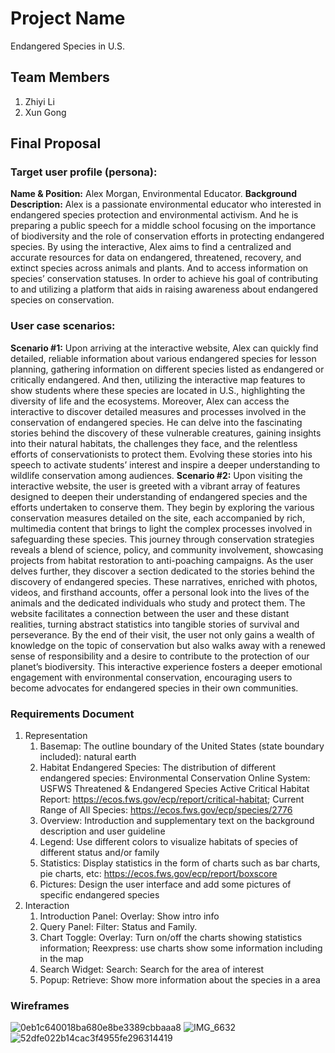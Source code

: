 #  Project Name
Endangered Species in U.S.

## Team Members
1. Zhiyi Li
2. Xun Gong

## Final Proposal
### Target user profile (persona):
**Name & Position:** Alex Morgan, Environmental Educator.
**Background Description:** Alex is a passionate environmental educator who interested in endangered species protection and environmental activism. And he is preparing a public speech for a middle school focusing on the importance of biodiversity and the role of conservation efforts in protecting endangered species. By using the interactive, Alex aims to find a centralized and accurate resources for data on endangered, threatened, recovery, and extinct species across animals and plants. And to access information on species’ conservation statuses. In order to achieve his goal of contributing to and utilizing a platform that aids in raising awareness about endangered species on conservation.
### User case scenarios: 
**Scenario #1:**
   Upon arriving at the interactive website, Alex can quickly find detailed, reliable information about various endangered species for lesson planning, gathering information on different species listed as endangered or critically endangered. And then, utilizing the interactive map features to show students where these species are located in U.S., highlighting the diversity of life and the ecosystems. Moreover, Alex can access the interactive to discover detailed measures and processes involved in the conservation of endangered species. He can delve into the fascinating stories behind the discovery of these vulnerable creatures, gaining insights into their natural habitats, the challenges they face, and the relentless efforts of conservationists to protect them. Evolving these stories into his speech to activate students’ interest and inspire a deeper understanding to wildlife conservation among audiences.
**Scenario #2:**
   Upon visiting the interactive website, the user is greeted with a vibrant array of features designed to deepen their understanding of endangered species and the efforts undertaken to conserve them. They begin by exploring the various conservation measures detailed on the site, each accompanied by rich, multimedia content that brings to light the complex processes involved in safeguarding these species. This journey through conservation strategies reveals a blend of science, policy, and community involvement, showcasing projects from habitat restoration to anti-poaching campaigns.
   As the user delves further, they discover a section dedicated to the stories behind the discovery of endangered species. These narratives, enriched with photos, videos, and firsthand accounts, offer a personal look into the lives of the animals and the dedicated individuals who study and protect them. The website facilitates a connection between the user and these distant realities, turning abstract statistics into tangible stories of survival and perseverance. By the end of their visit, the user not only gains a wealth of knowledge on the topic of conservation but also walks away with a renewed sense of responsibility and a desire to contribute to the protection of our planet’s biodiversity. This interactive experience fosters a deeper emotional engagement with environmental conservation, encouraging users to become advocates for endangered species in their own communities.
### Requirements Document
 1. Representation
    1. Basemap: The outline boundary of the United States (state boundary included): natural earth
    2. Habitat Endangered Species: The distribution of different endangered species:
       Environmental Conservation Online System:
       USFWS Threatened & Endangered Species Active Critical Habitat Report: https://ecos.fws.gov/ecp/report/critical-habitat;
       Current Range of All Species: https://ecos.fws.gov/ecp/species/2776          
    3. Overview: Introduction and supplementary text on the background description and user guideline
    4. Legend: Use different colors to visualize habitats of species of different status and/or family
    5. Statistics: Display statistics in the form of charts such as bar charts, pie charts, etc: https://ecos.fws.gov/ecp/report/boxscore
    6. Pictures: Design the user interface and add some pictures of specific endangered species
 3. Interaction
    1. Introduction Panel: Overlay: Show intro info
    2. Query Panel: Filter: Status and Family.
    3. Chart Toggle: Overlay: Turn on/off the charts showing statistics information; Reexpress: use charts show some information including in the map 
    4. Search Widget: Search: Search for the area of interest
    5. Popup: Retrieve: Show more information about the species in a area
### Wireframes
![0eb1c640018ba680e8be3389cbbaaa8](https://github.com/xiaoguaishou0202yy/2024_Endangered-Species-US/assets/158022313/626024fd-8c5e-4112-852b-2936d3fee11c)
![IMG_6632](https://github.com/xiaoguaishou0202yy/2024_Endangered-Species-US/assets/157653332/5fd5114a-d298-4e23-a977-637c380aa1e6)
![52dfe022b14cac3f4955fe296314419](https://github.com/xiaoguaishou0202yy/2024_Endangered-Species-US/assets/158022313/ea3dcfea-09c9-4f2e-b72c-47005992ed44)









